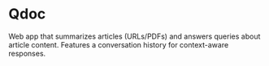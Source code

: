 # Qdoc
Web app that summarizes articles (URLs/PDFs) and answers queries about article content. Features a conversation history for context-aware responses.
